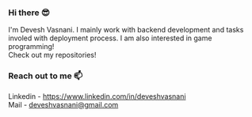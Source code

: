 ### Hi there :sunglasses:
I'm Devesh Vasnani. I mainly work with backend development and tasks involed with deployment process. I am also interested in game programming!<br>
Check out my repositories!

### Reach out to me 📫
Linkedin - https://www.linkedin.com/in/deveshvasnani<br>
Mail - deveshvasnani@gmail.com

<!--
**Tyndallray/Tyndallray** is a ✨ _special_ ✨ repository because its `README.md` (this file) appears on your GitHub profile.

Here are some ideas to get you started:

- 🔭 I’m currently working on ...
- 🌱 I’m currently learning ...
- 👯 I’m looking to collaborate on ...
- 🤔 I’m looking for help with ...
- 💬 Ask me about ...
- 📫 How to reach me: ...
- 😄 Pronouns: ...
- ⚡ Fun fact: ...
-->
